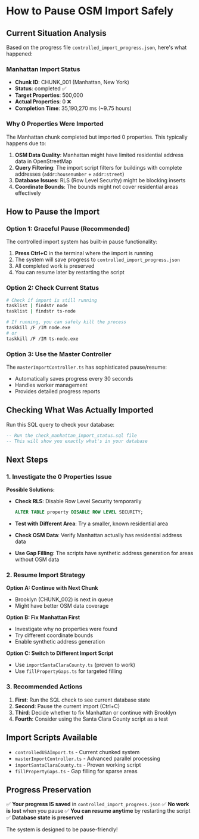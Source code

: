 # How to Pause OSM Import Safely

## Current Situation Analysis

Based on the progress file `controlled_import_progress.json`, here's what happened:

### Manhattan Import Status
- **Chunk ID**: CHUNK_001 (Manhattan, New York)  
- **Status**: completed ✅
- **Target Properties**: 500,000
- **Actual Properties**: 0 ❌
- **Completion Time**: 35,190,270 ms (~9.75 hours)

### Why 0 Properties Were Imported

The Manhattan chunk completed but imported 0 properties. This typically happens due to:

1. **OSM Data Quality**: Manhattan might have limited residential address data in OpenStreetMap
2. **Query Filtering**: The import script filters for buildings with complete addresses (`addr:housenumber` + `addr:street`)
3. **Database Issues**: RLS (Row Level Security) might be blocking inserts
4. **Coordinate Bounds**: The bounds might not cover residential areas effectively

## How to Pause the Import

### Option 1: Graceful Pause (Recommended)
The controlled import system has built-in pause functionality:

1. **Press Ctrl+C** in the terminal where the import is running
2. The system will save progress to `controlled_import_progress.json`
3. All completed work is preserved
4. You can resume later by restarting the script

### Option 2: Check Current Status
```bash
# Check if import is still running
tasklist | findstr node
tasklist | findstr ts-node

# If running, you can safely kill the process
taskkill /F /IM node.exe
# or
taskkill /F /IM ts-node.exe
```

### Option 3: Use the Master Controller
The `masterImportController.ts` has sophisticated pause/resume:
- Automatically saves progress every 30 seconds
- Handles worker management
- Provides detailed progress reports

## Checking What Was Actually Imported

Run this SQL query to check your database:

```sql
-- Run the check_manhattan_import_status.sql file
-- This will show you exactly what's in your database
```

## Next Steps

### 1. Investigate the 0 Properties Issue

**Possible Solutions:**
- **Check RLS**: Disable Row Level Security temporarily
  ```sql
  ALTER TABLE property DISABLE ROW LEVEL SECURITY;
  ```

- **Test with Different Area**: Try a smaller, known residential area
- **Check OSM Data**: Verify Manhattan actually has residential address data
- **Use Gap Filling**: The scripts have synthetic address generation for areas without OSM data

### 2. Resume Import Strategy

**Option A: Continue with Next Chunk**
- Brooklyn (CHUNK_002) is next in queue
- Might have better OSM data coverage

**Option B: Fix Manhattan First**
- Investigate why no properties were found
- Try different coordinate bounds
- Enable synthetic address generation

**Option C: Switch to Different Import Script**
- Use `importSantaClaraCounty.ts` (proven to work)
- Use `fillPropertyGaps.ts` for targeted filling

### 3. Recommended Actions

1. **First**: Run the SQL check to see current database state
2. **Second**: Pause the current import (Ctrl+C)
3. **Third**: Decide whether to fix Manhattan or continue with Brooklyn
4. **Fourth**: Consider using the Santa Clara County script as a test

## Import Scripts Available

- `controlledUSAImport.ts` - Current chunked system
- `masterImportController.ts` - Advanced parallel processing
- `importSantaClaraCounty.ts` - Proven working script
- `fillPropertyGaps.ts` - Gap filling for sparse areas

## Progress Preservation

✅ **Your progress IS saved** in `controlled_import_progress.json`
✅ **No work is lost** when you pause
✅ **You can resume anytime** by restarting the script
✅ **Database state is preserved**

The system is designed to be pause-friendly!
